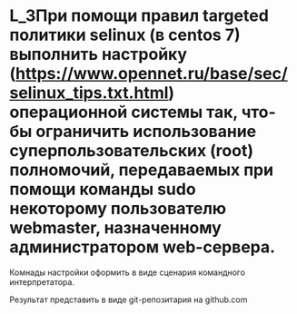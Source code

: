 # L_3При помощи правил targeted политики selinux (в centos 7) выполнить настройку (https://www.opennet.ru/base/sec/selinux_tips.txt.html) операционной системы так, что-бы  ограничить использование суперпользовательских (root) полномочий, передаваемых при помощи команды sudo некоторому пользователю webmaster, назначенному администратором web-сервера.


Комнады настройки оформить в виде сценария командного интерпретатора.


Результат представить в виде git-репозитария на github.com
